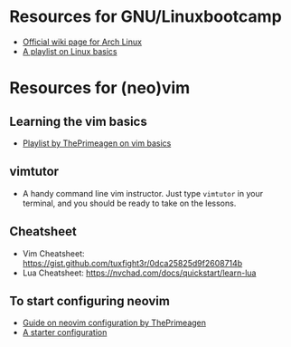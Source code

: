 # Resources for GNU/Linuxbootcamp
- [Official wiki page for Arch Linux](https://wiki.archlinux.org)
- [A playlist on Linux basics](https://www.youtube.com/playlist?list=PLc7fktTRMBowL6UykDk5hQBGyULHw5pcL)


# Resources for (neo)vim
 
## Learning the vim basics
- [Playlist by ThePrimeagen on vim basics](https://www.youtube.com/playlist?list=PLm323Lc7iSW_wuxqmKx_xxNtJC_hJbQ7R)

## vimtutor
- A handy command line vim instructor. Just type `vimtutor` in your terminal, and you should be ready to take on the lessons.

## Cheatsheet
- Vim Cheatsheet: https://gist.github.com/tuxfight3r/0dca25825d9f2608714b
- Lua Cheatsheet: https://nvchad.com/docs/quickstart/learn-lua

 
## To start configuring neovim
- [Guide on neovim configuration by ThePrimeagen](https://youtu.be/w7i4amO_zaE)
- [A starter configuration](https://youtu.be/m8C0Cq9Uv9o)
